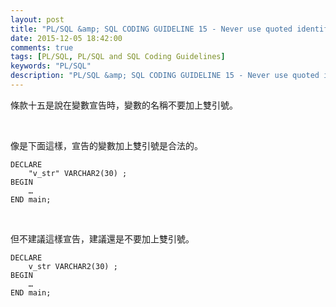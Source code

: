 ```yaml
---
layout: post
title: "PL/SQL &amp; SQL CODING GUIDELINE 15 - Never use quoted identifiers"
date: 2015-12-05 18:42:00
comments: true
tags: [PL/SQL, PL/SQL and SQL Coding Guidelines]
keywords: "PL/SQL"
description: "PL/SQL &amp; SQL CODING GUIDELINE 15 - Never use quoted identifiers"
---
```


條款十五是說在變數宣告時，變數的名稱不要加上雙引號。  

<!-- More -->

<br/>


像是下面這樣，宣告的變數加上雙引號是合法的。  

```psql
DECLARE 
	"v_str" VARCHAR2(30) ; 
BEGIN 
	…
END main;
```

<br/>


但不建議這樣宣告，建議還是不要加上雙引號。  

```psql
DECLARE 
	v_str VARCHAR2(30) ; 
BEGIN 
	…
END main;
```
